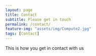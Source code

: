 ```yaml
---
layout: page
title: Contact
subtitle: Please get in touch
permalink: /contact/
feature-img: "assets/img/Compute2.jpg"
tags: [Contact]
---
```


This is how you get in contact with us
